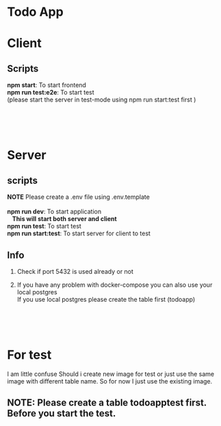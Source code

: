 # **Todo App**

# Client

## Scripts

**npm start**: To start frontend<br>
**npm run test:e2e**: To start test<br>
(please start the server in test-mode using npm run start:test first )

<br>
<br>
<br>

# Server

## scripts

**NOTE** Please create a .env file using .env.template
<br>
<br>
**npm run dev**: To start application<br>
&nbsp;&nbsp;&nbsp;**This will start both server and client**<br>
**npm run test**: To start test<br>
**npm run start:test**: To start server for client to test

## Info

1. Check if port 5432 is used already or not

2. If you have any problem with docker-compose you can also use your local postgres<br>
   If you use local postgres please create the table first (todoapp)

<br>
<br>
<br>

# For test

I am little confuse Should i create new image for test or just use the same image with different table name. So for now I just use the existing image.

## **NOTE**: Please create a table **todoapptest** first. Before you start the test.
